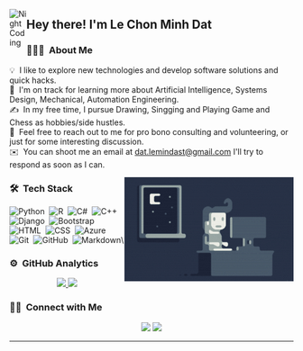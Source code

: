 <img alt="Night Coding" src="./assets/Hand%20Wave.gif" width='30' align="left"/><h2>Hey there! I'm Le Chon Minh Dat</h2>

<!-- ## 👋 &nbsp;Hey there! I'm Le Chon Minh Dat -->

### 👨🏻‍💻 &nbsp;About Me

💡 &nbsp;I like to explore new technologies and develop software solutions and quick hacks.\
🌱 &nbsp;I'm on track for learning more about Artificial Intelligence, Systems Design, Mechanical, Automation Engineering.\
✍️ &nbsp;In my free time, I pursue Drawing, Singging and Playing Game and Chess as hobbies/side hustles.\
💬 &nbsp;Feel free to reach out to me for pro bono consulting and volunteering, or just for some interesting discussion.\
✉️ &nbsp;You can shoot me an email at dat.lemindast@gmail.com I'll try to respond as soon as I can.

<img alt="Night Coding" src="https://raw.githubusercontent.com/AVS1508/AVS1508/master/assets/Night-Coding.gif" align="right"/>

### 🛠 &nbsp;Tech Stack

![Python](https://img.shields.io/badge/-Python-05122A?style=flat&logo=python)&nbsp;
![R](https://img.shields.io/badge/-R-05122A?style=flat&logo=R)&nbsp;
![C#](https://img.shields.io/badge/-.NET-05122A?style=flat&logo=.net&logoColor=00599C)&nbsp;
![C++](https://img.shields.io/badge/-C++-05122A?style=flat&logo=C%2B%2B&logoColor=00599C)&nbsp;
![Django](https://img.shields.io/badge/-Django-05122A?style=flat&logo=django&logoColor=092E20)&nbsp;
![Bootstrap](https://img.shields.io/badge/-Bootstrap-05122A?style=flat&logo=bootstrap&logoColor=563D7C)\
![HTML](https://img.shields.io/badge/-HTML-05122A?style=flat&logo=HTML5)&nbsp;
![CSS](https://img.shields.io/badge/-CSS-05122A?style=flat&logo=CSS3&logoColor=1572B6)&nbsp;
![Azure](https://img.shields.io/badge/Azure-05122A?style=flat&logo=microsoftazure&logoColor=white)
![Git](https://img.shields.io/badge/-Git-05122A?style=flat&logo=git)&nbsp;
![GitHub](https://img.shields.io/badge/-GitHub-05122A?style=flat&logo=github)&nbsp;
![Markdown](https://img.shields.io/badge/-Markdown-05122A?style=flat&logo=markdown)\


### ⚙️ &nbsp;GitHub Analytics

<p align="center">
<a href="[https://github.com/DatMinhLeChon]">
  <img height="140em" src="https://github-readme-stats-eight-theta.vercel.app/api?username=DatMinhLeChon&show_icons=true&theme=algolia&include_all_commits=true&count_private=true"/>
  <img height="140em" src="https://github-readme-stats-eight-theta.vercel.app/api/top-langs/?username=DatMinhLeChon&layout=compact&langs_count=8&theme=algolia"/>
</a>
</p>

### 🤝🏻 &nbsp;Connect with Me

<p align="center">
<a href="https://instagram.com/lcmd_65"><img src="https://img.shields.io/badge/-@lcmd_65-E4405F?style=flat&logo=Instagram&logoColor=white"/></a>
<a href="https://facebook.com/dat.lemindast"><img src="https://img.shields.io/badge/-@dat.lemindast-1877F2?style=flat&logo=Facebook&logoColor=white"/></a>
</p>

-----

<!---
DatMinhLeChon/DatMinhLeChon is a ✨ special ✨ repository because its `README.md` (this file) appears on your GitHub profile.
You can click the Preview link to take a look at your changes.
--->
